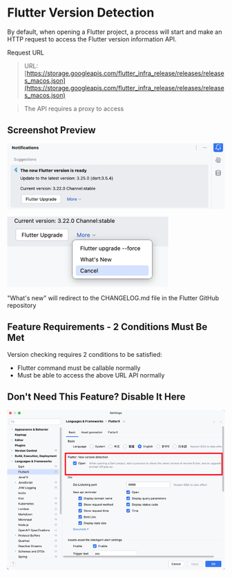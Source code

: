 # Flutter Version Detection

By default, when opening a Flutter project, a process will start and make an HTTP request to access the Flutter version information API.

Request URL

> URL: [https://storage.googleapis.com/flutter_infra_release/releases/releases_macos.json](https://storage.googleapis.com/flutter_infra_release/releases/releases_macos.json)

> The API requires a proxy to access

## Screenshot Preview

![image_9.png](../../assets/images/image_9.png)

![image_10.png](../../assets/images/image_10.png)

"What's new" will redirect to the CHANGELOG.md file in the Flutter GitHub repository

## Feature Requirements - 2 Conditions Must Be Met

Version checking requires 2 conditions to be satisfied:

* Flutter command must be callable normally
* Must be able to access the above URL API normally

## Don't Need This Feature? Disable It Here

![image_8.png](../../assets/images/image_8.png)
